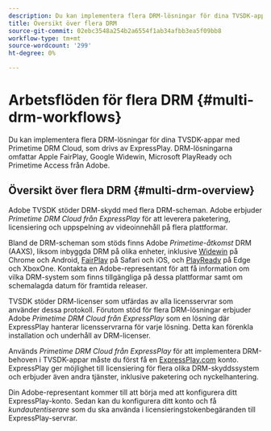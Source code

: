 ```yaml
---
description: Du kan implementera flera DRM-lösningar för dina TVSDK-appar med Primetime DRM Cloud, som drivs av ExpressPlay. DRM-lösningarna omfattar Apple FairPlay, Google Widewin, Microsoft PlayReady och Primetime Access från Adobe.
title: Översikt över flera DRM
source-git-commit: 02ebc3548a254b2a6554f1ab34afbb3ea5f09bb8
workflow-type: tm+mt
source-wordcount: '299'
ht-degree: 0%

---
```


# Arbetsflöden för flera DRM {#multi-drm-workflows}

Du kan implementera flera DRM-lösningar för dina TVSDK-appar med Primetime DRM Cloud, som drivs av ExpressPlay. DRM-lösningarna omfattar Apple FairPlay, Google Widewin, Microsoft PlayReady och Primetime Access från Adobe.

## Översikt över flera DRM {#multi-drm-overview}

Adobe TVSDK stöder DRM-skydd med flera DRM-scheman. Adobe erbjuder *Primetime DRM Cloud från ExpressPlay* för att leverera paketering, licensiering och uppspelning av videoinnehåll på flera plattformar.

Bland de DRM-scheman som stöds finns Adobe *Primetime-åtkomst* DRM (AAXS), liksom inbyggda DRM på olika enheter, inklusive [Widewin](https://www.widevine.com) på Chrome och Android, [FairPlay](https://developer.apple.com/streaming/fps/) på Safari och iOS, och [PlayReady](https://www.microsoft.com/playready/) på Edge och XboxOne. Kontakta en Adobe-representant för att få information om vilka DRM-system som finns tillgängliga på dessa plattformar samt om schemalagda datum för framtida releaser.

TVSDK stöder DRM-licenser som utfärdas av alla licensservrar som använder dessa protokoll. Förutom stöd för flera DRM-lösningar erbjuder Adobe *Primetime DRM Cloud från ExpressPlay* som en lösning där ExpressPlay hanterar licensservrarna för varje lösning. Detta kan förenkla installation och underhåll av DRM-licenser.

Används *Primetime DRM Cloud från ExpressPlay* för att implementera DRM-behoven i TVSDK-appar måste du först få en [ExpressPlay.com](https://www.expressplay.com) konto. ExpressPlay ger möjlighet till licensiering för flera olika DRM-skyddssystem och erbjuder även andra tjänster, inklusive paketering och nyckelhantering.

Din Adobe-representant kommer till att börja med att konfigurera ditt ExpressPlay-konto. Sedan kan du konfigurera ditt konto och få *kundautentiserare* som du ska använda i licensieringstokenbegäranden till ExpressPlay-servrar.
